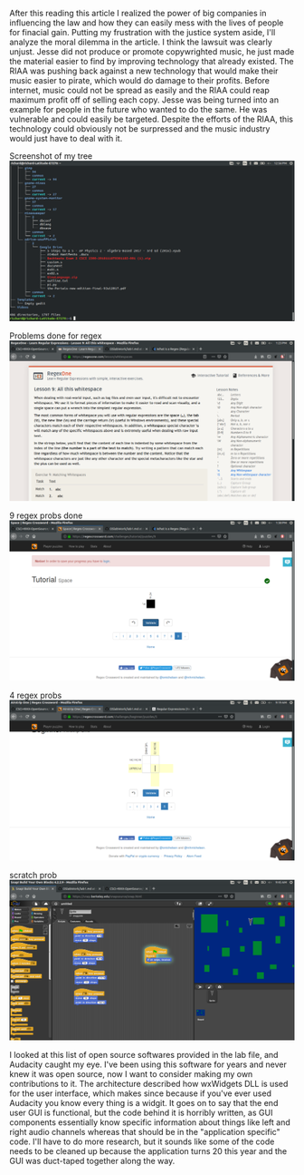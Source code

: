 After this reading this article I realized the power of big companies in influencing the law and how they can easily mess with the lives of people for finacial gain. Putting my frustration with the justice system aside, I'll analyze the moral dilemma in the article. I think the lawsuit was clearly unjust. Jesse did not produce or promote copywrighted music, he just made the material easier to find by improving technology that already existed. The RIAA was pushing back against a new technology that would make their music easier to pirate, which would do damage to their profits. Before internet, music could not be spread as easily and the RIAA could reap maximum profit off of selling each copy. Jesse was being turned into an example for people in the future who wanted to do the same. He was vulnerable and could easily be targeted. Despite the efforts of the RIAA, this technology could obviously not be surpressed and the music industry would just have to deal with it. 

Screenshot of my tree![lab1](lab1screenshot.png)

Problems done for regex ![lab1](regex.png)

9 regex probs done ![lab1](9probs.png)

4 regex probs ![lab1](4probs.png)

scratch prob ![lab1](scratch.png)

I looked at this list of open source softwares provided in the lab file, and Audacity caught my eye. I've been using this software for years and never knew it was open source, now I want to consider making my own contributions to it. The architecture described how wxWidgets DLL is used for the user interface, which makes since because if you've ever used Audacity you know every thing is a widgit. It goes on to say that the end user GUI is functional, but the code behind it is horribly written, as GUI components essentially know specific information about things like left and right audio channels whereas that should be in the "application specific" code. I'll have to do more research, but it sounds like some of the code needs to be cleaned up because the application turns 20 this year and the GUI was duct-taped together along the way. 
